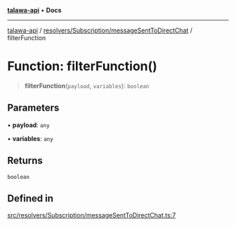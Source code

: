 [**talawa-api**](../../../../README.md) • **Docs**

***

[talawa-api](../../../../modules.md) / [resolvers/Subscription/messageSentToDirectChat](../README.md) / filterFunction

# Function: filterFunction()

> **filterFunction**(`payload`, `variables`): `boolean`

## Parameters

• **payload**: `any`

• **variables**: `any`

## Returns

`boolean`

## Defined in

[src/resolvers/Subscription/messageSentToDirectChat.ts:7](https://github.com/PalisadoesFoundation/talawa-api/blob/3bacbf38707ebd3e3e5f1bc5b4cc7aa3b2adc169/src/resolvers/Subscription/messageSentToDirectChat.ts#L7)
